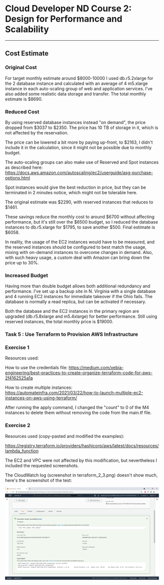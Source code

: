# Cloud Developer ND Course 2: Design for Performance and Scalability

---

## Cost Estimate

### Original Cost

For target monthly estimate around $8000-10000 I used db.r5.2xlarge for the 2 database instance and calculated with an average of 4 m5.xlarge instance in each auto-scaling group of web and application services. I've also added some realistic data storage and transfer. The total monthly estimate is $8690.

### Reduced Cost

By using reserved database instances instead "on demand", the price dropped from $3037 to $2350. The price has 10 TB of storage in it, which is not affected by the reservation.

The price can be lowered a bit more by paying up-front, to $2163, I didn't include it in the calculation, since it might not be possible due to monthly budget.

The auto-scaling groups can also make use of Reserved and Spot instances as described here: https://docs.aws.amazon.com/autoscaling/ec2/userguide/asg-purchase-options.html

Spot instances would give the best reduction in price, but they can be terminated in 2 minutes notice, which might not be tolerable here.

The original estimate was $2290, with reserved instances that reduces to $1461. 

These savings reduce the monthly cost to around $6700 without affecting performance, but it's still over the $6500 budget, so I reduced the database instances to db.r5.xlarge for $1795, to save another $500. Final estimate is $6058.

In reality, the usage of the EC2 instances would have to be measured, and the reserved instances should be configured to best match the usage, mixing with on-demand instances to overcome changes in demand. Also, with such heavy usage, a custom deal with Amazon can bring down the price up to 30%.

### Increased Budget

Having more than double budget allows both additional redundancy and performance. I've set up a backup site in N. Virginia with  a single database and 4 running  EC2 instances for immediate takeover if the Ohio fails. The database is normally a read replica, but can be activated if necessary.

Both the database and the EC2 instances in the primary region are upgraded (db.r5.8xlarge and m5.4xlarge) for better performance. Still using reserved instances, the total monthly price is $19000.

### Task 5 : Use Terraform to Provision AWS Infrastructure

### Exercise 1

Resources used:

How to use the credentials file: https://medium.com/xebia-engineering/best-practices-to-create-organize-terraform-code-for-aws-2f4162525a1a

How to create multiple instances: https://automateinfra.com/2021/03/22/how-to-launch-multiple-ec2-instances-on-aws-using-terraform/

After running the apply command, I changed the "count" to 0 of the M4 instances to delete them without removing the code from the main.tf file.

### Exercise 2

Resources used (copy-pasted and modified the examples):

https://registry.terraform.io/providers/hashicorp/aws/latest/docs/resources/lambda_function

The EC2 and VPC were not affected by this modification, but nevertheless I included the requested screenshots.

The CloudWatch log (screenshot in terraform_2_3.png) doesn't show much, here's the screenshot of the test:

![test](lambda_execute.png)

